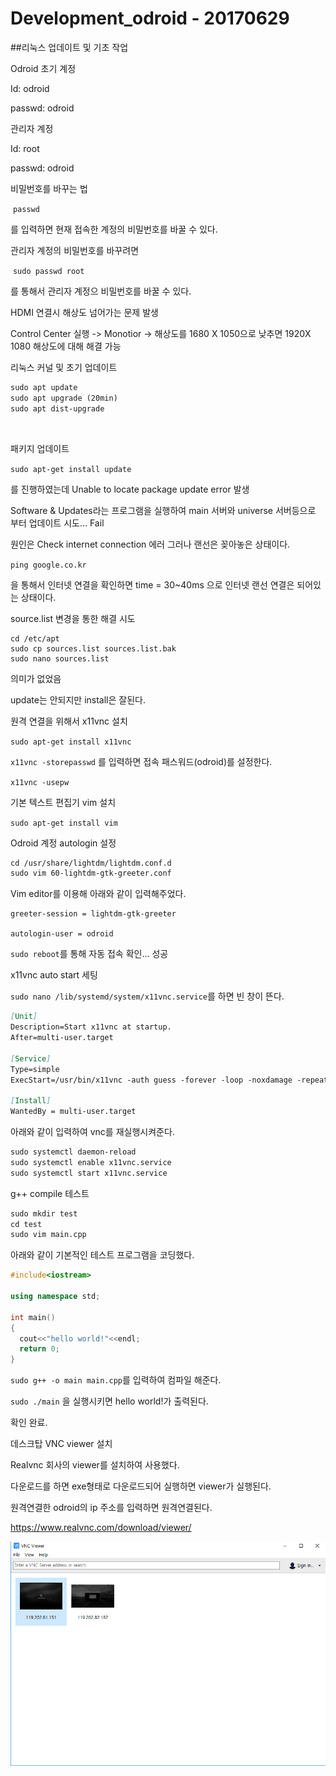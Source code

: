 # Development_odroid - 20170629



##리눅스 업데이트 및 기초 작업


Odroid 초기 계정

Id: odroid

passwd: odroid



관리자 계정

Id: root

passwd: odroid



비밀번호를 바꾸는 법

​		`passwd`

를 입력하면 현재 접속한 계정의 비밀번호를 바꿀 수 있다.



관리자 계정의 비밀번호를 바꾸려면

​		`sudo passwd root`

를 통해서 관리자 계정으 비밀번호를 바꿀 수 있다.



HDMI 연결시 해상도 넘어가는 문제 발생

Control Center 실행 -> Monotior -> 해상도를 1680 X 1050으로 낮추면 1920X 1080 해상도에 대해 해결 가능



리눅스 커널 및 초기 업데이트

```markdown
sudo apt update
sudo apt upgrade (20min)
sudo apt dist-upgrade
```

​	

패키지 업데이트

`sudo apt-get install update`

를 진행하였는데 Unable to locate package update error 발생

Software & Updates라는 프로그램을 실행하여 main 서버와 universe 서버등으로 부터 업데이트 시도... Fail

원인은 Check internet connection 에러 그러나 랜선은 꽂아놓은 상태이다.

`ping google.co.kr `

을 통해서 인터넷 연결을 확인하면 time = 30~40ms 으로 인터넷 랜선 연결은 되어있는 상태이다.



source.list 변경을 통한 해결 시도

```
cd /etc/apt
sudo cp sources.list sources.list.bak
sudo nano sources.list
```

의미가 없었음



update는 안되지만 install은 잘된다.

원격 연결을 위해서 x11vnc 설치

`sudo apt-get install x11vnc`

`x11vnc -storepasswd` 를 입력하면 접속 패스워드(odroid)를 설정한다.

`x11vnc -usepw`



기본 텍스트 편집기 vim 설치

`sudo apt-get install vim`



Odroid 계정 autologin 설정

```markdown
cd /usr/share/lightdm/lightdm.conf.d
sudo vim 60-lightdm-gtk-greeter.conf
```

Vim editor를 이용해 아래와 같이 입력해주었다.



```
greeter-session = lightdm-gtk-greeter

autologin-user = odroid
```



`sudo reboot`를 통해 자동 접속 확인... 성공



x11vnc auto start 세팅

`sudo nano /lib/systemd/system/x11vnc.service`를 하면 빈 창이 뜬다.



```markdown
[Unit]
Description=Start x11vnc at startup.
After=multi-user.target

[Service]
Type=simple
ExecStart=/usr/bin/x11vnc -auth guess -forever -loop -noxdamage -repeat -rfbauth /home/odroid/.vnc/passwd -rfbport 5900 -shared

[Install]
WantedBy = multi-user.target
```



아래와 같이 입력하여 vnc를 재실행시켜준다.

```markdown
sudo systemctl daemon-reload
sudo systemctl enable x11vnc.service
sudo systemctl start x11vnc.service
```



g++ compile 테스트



```markdown
sudo mkdir test
cd test
sudo vim main.cpp
```



아래와 같이 기본적인 테스트 프로그램을 코딩했다.

```c++
#include<iostream>

using namespace std;

int main()
{
  cout<<"hello world!"<<endl;
  return 0;
}
```



`sudo g++ -o main main.cpp`를 입력하여 컴파일 해준다.

`sudo ./main` 을 실행시키면 hello world!가 출력된다.

확인 완료.



데스크탑 VNC viewer 설치

Realvnc 회사의 viewer를 설치하여 사용했다. 

다운로드를 하면 exe형태로 다운로드되어 실행하면 viewer가 실행된다.

원격연결한 odroid의 ip 주소를 입력하면 원격연결된다.

https://www.realvnc.com/download/viewer/

![20170629-viewer](Picture/20170629-viewer.PNG)